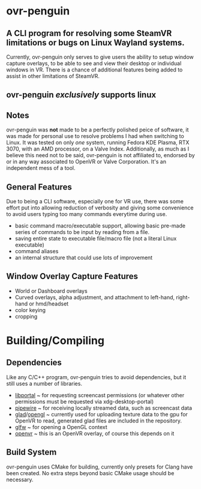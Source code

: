 # ovr-penguin
## A CLI program for resolving some SteamVR limitations or bugs on Linux Wayland systems. 
Currently, ovr-penguin only serves to give users the ability to setup window capture overlays, to be able to see and view their desktop or individual windows in VR. There is a chance of additional features being added to assist in other limitations of SteamVR.

## **ovr-penguin *exclusively* supports linux**

## Notes
ovr-penguin was **not** made to be a perfectly polished peice of software, it was made for personal use to resolve problems I had when switching to Linux.
It was tested on only _one_ system, running Fedora KDE Plasma, RTX 3070, with an AMD processor, on a Valve Index.
Additionally, as much as I believe this need not to be said, ovr-penguin is not affiliated to, endorsed by or in any way associated to OpenVR or Valve Corporation. It's an independent mess of a tool. 

## General Features
Due to being a CLI software, especially one for VR use, there was some effort put into allowing reduction of verbosity and giving some convenience to avoid users typing too many commands everytime during use.
- basic command macro/executable support, allowing basic pre-made series of commands to be input by reading from a file.
- saving entire state to executable file/macro file (not a literal Linux executable)
- command aliases
- an internal structure that could use lots of improvement

## Window Overlay Capture Features
- World or Dashboard overlays
- Curved overlays, alpha adjustment, and attachment to left-hand, right-hand or hmd/headset
- color keying
- cropping

# Building/Compiling
## Dependencies
Like any C/C++ program, ovr-penguin tries to avoid dependencies, but it still uses a number of libraries.
- [libportal](https://github.com/flatpak/libportal) ~ for requesting screencast permissions (or whatever other permissions must be requested via xdg-desktop-portal)
- [pipewire](https://pipewire.org/) ~ for receiving locally streamed data, such as screencast data
- [glad](https://github.com/Dav1dde/glad)/[opengl](https://www.khronos.org/opengl/) ~ currently used for uploading texture data to the gpu for OpenVR to read, generated glad files are included in the repository.
- [glfw](https://github.com/glfw/glfw) ~ for opening a OpenGL context
- [openvr](https://github.com/ValveSoftware/openvr) ~ this is an OpenVR overlay, of course this depends on it

## Build System
ovr-penguin uses CMake for building, currently only presets for Clang have been created. No extra steps beyond basic CMake usage should be necessary.
